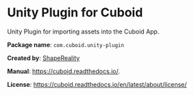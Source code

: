 # Unity Plugin for Cuboid
Unity Plugin for importing assets into the Cuboid App. 

**Package name**: `com.cuboid.unity-plugin`

**Created by**: [ShapeReality](https://shapereality.io/)

**Manual**: https://cuboid.readthedocs.io/.

**License**: https://cuboid.readthedocs.io/en/latest/about/license/